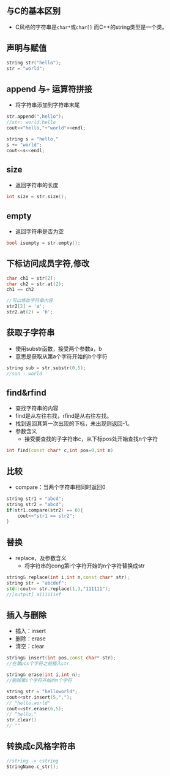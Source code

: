 
## 与C的基本区别

- C风格的字符串是`char*`或`char[]` 而C++的string类型是一个类。

## 声明与赋值

```cpp
string str("hello");
str = "world";
```

## append 与`+` 运算符拼接

- 将字符串添加到字符串末尾
```cpp
str.append(",hello");
//str: world,hello
cout<<"hello,"+"world"<<endl;

string s = "hello,"
s += "world";
cout<<s<<endl;
```
## size

- 返回字符串的长度
```cpp
int size = str.size(); 
```

## empty

- 返回字符串是否为空
```cpp
bool isempty = str.empty();
```

## 下标访问成员字符,修改

```cpp
char ch1 = str[2];
char ch2 = str.at(2);
ch1 == ch2

//可以修改字符串内容
str2[2] = 'a';
str2.at(2) = 'b';
```
## 获取子字符串

- 使用substr函数，接受两个参数a，b
- 意思是获取从第a个字符开始的b个字符
```c++
string sub = str.substr(0,5); 
//sun : world
```

## find&rfind

- 查找字符串的内容
- find是从左往右找，rfind是从右往左找。
- 找到返回其第一次出现的下标，未出现则返回-1。
- 参数含义
	- 接受要查找的子字符串c，从下标pos处开始查找n个字符
```cpp
int find(const char* c,int pos=0,int n)
```

## 比较

- compare：当两个字符串相同时返回0
```cpp
string str1 = "abcd";
string str2 = "abcd";
if(str1.compare(str2) == 0){
	cout<<"str1 == str2";
}
```


## 替换

- replace，及参数含义
	- 将字符串的cong第i个字符开始的n个字符替换成str
```cpp
string& replace(int i,int n,const char* str);
string str = "abcdef";
std::cout<< str.replace(1,3,"111111");
//[output] a111111ef
```

## 插入与删除

 - 插入：insert
 - 删除：erase
 - 清空：clear
```cpp
string& insert(int pos,const char* str);
//在第pos个字符之前插入str

string& erase(int i,int n);
//删除第i个字符开始的n个字符

string str = "helloworld";
cout<<str.insert(5,",");
// "hello,world"
cout<<str.erase(6,5);
// "hello,"
str.clear()
// ""
```


## 转换成c风格字符串

```cpp
//string -> cstring
StringName.c_str();
```
